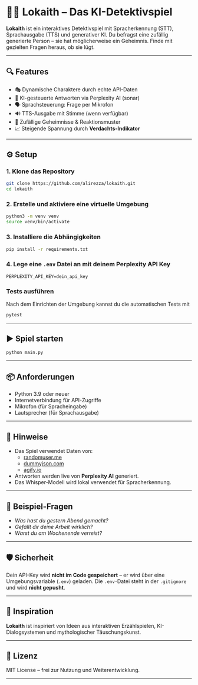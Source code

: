 # 🕵️‍♂️ Lokaith – Das KI-Detektivspiel

**Lokaith** ist ein interaktives Detektivspiel mit Spracherkennung (STT), Sprachausgabe (TTS) und generativer KI. Du befragst eine zufällig generierte Person – sie hat möglicherweise ein Geheimnis. Finde mit gezielten Fragen heraus, ob sie lügt.

---

## 🔍 Features

- 🎭 Dynamische Charaktere durch echte API-Daten
- 🤖 KI-gesteuerte Antworten via Perplexity AI (sonar)
- 🗣️ Sprachsteuerung: Frage per Mikrofon
- 🔊 TTS-Ausgabe mit Stimme (wenn verfügbar)
- 🧠 Zufällige Geheimnisse & Reaktionsmuster
- 📈 Steigende Spannung durch **Verdachts-Indikator**

---

## ⚙️ Setup

### 1. Klone das Repository

```bash
git clone https://github.com/alirezza/lokaith.git
cd lokaith
```

### 2. Erstelle und aktiviere eine virtuelle Umgebung

```bash
python3 -m venv venv
source venv/bin/activate
```

### 3. Installiere die Abhängigkeiten

```bash
pip install -r requirements.txt
```

### 4. Lege eine `.env` Datei an mit deinem Perplexity API Key

```env
PERPLEXITY_API_KEY=dein_api_key
```

### Tests ausführen

Nach dem Einrichten der Umgebung kannst du die automatischen Tests mit

```bash
pytest
```

---

## ▶️ Spiel starten

```bash
python main.py
```

---

## 📦 Anforderungen

- Python 3.9 oder neuer
- Internetverbindung für API-Zugriffe
- Mikrofon (für Spracheingabe)
- Lautsprecher (für Sprachausgabe)

---

## 📌 Hinweise

- Das Spiel verwendet Daten von:
  - [randomuser.me](https://randomuser.me/)
  - [dummyjson.com](https://dummyjson.com/users)
  - [agify.io](https://agify.io/)
- Antworten werden live von **Perplexity AI** generiert.
- Das Whisper-Modell wird lokal verwendet für Spracherkennung.

---

## 🧪 Beispiel-Fragen

- *Was hast du gestern Abend gemacht?*
- *Gefällt dir deine Arbeit wirklich?*
- *Warst du am Wochenende verreist?*

---

## 🛡️ Sicherheit

Dein API-Key wird **nicht im Code gespeichert** – er wird über eine Umgebungsvariable (`.env`) geladen. Die `.env`-Datei steht in der `.gitignore` und wird **nicht gepusht**.

---

## 🧠 Inspiration

**Lokaith** ist inspiriert von Ideen aus interaktiven Erzählspielen, KI-Dialogsystemen und mythologischer Täuschungskunst.

---

## 📝 Lizenz

MIT License – frei zur Nutzung und Weiterentwicklung.

---
